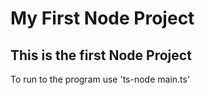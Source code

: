 # My First Node Project

## This is the first Node Project

To run to the program use 'ts-node main.ts'